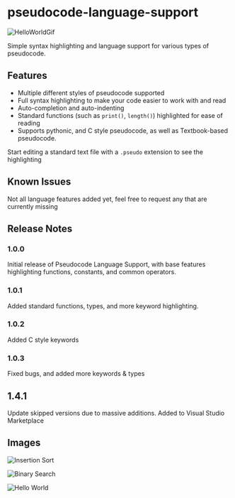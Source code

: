 # pseudocode-language-support
![HelloWorldGif](https://raw.githubusercontent.com/joelbeedle/pseudocode-vscode/main/img/hello_world_gif.gif)

Simple syntax highlighting and language support for various types of pseudocode.

## Features

- Multiple different styles of pseudocode supported
- Full syntax highlighting to make your code easier to work with and read
- Auto-completion and auto-indenting
- Standard functions (such as `print()`, `length()`) highlighted for ease of reading
- Supports pythonic, and C style pseudocode, as well as Textbook-based pseudocode.

Start editing a standard text file with a `.pseudo` extension to see the highlighting

## Known Issues

Not all language features added yet, feel free to request any that are currently missing

## Release Notes

### 1.0.0

Initial release of Pseudocode Language Support, with base features highlighting functions, constants, and common operators.

### 1.0.1

Added standard functions, types, and more keyword highlighting.

### 1.0.2

Added C style keywords

### 1.0.3

Fixed bugs, and added more keywords & types

## 1.4.1

Update skipped versions due to massive additions. Added to Visual Studio Marketplace

## Images

![Insertion Sort](https://raw.githubusercontent.com/joelbeedle/pseudocode-vscode/main/img/insertion_sort.png)

![Binary Search](https://raw.githubusercontent.com/joelbeedle/pseudocode-vscode/main/img/binary_search.png)

![Hello World](https://raw.githubusercontent.com/joelbeedle/pseudocode-vscode/main/img/hello_world.png)
